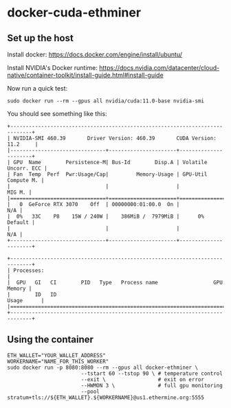 # docker-cuda-ethminer

## Set up the host

Install docker: https://docs.docker.com/engine/install/ubuntu/

Install NVIDIA's Docker runtime: https://docs.nvidia.com/datacenter/cloud-native/container-toolkit/install-guide.html#install-guide

Now run a quick test:
```shell
sudo docker run --rm --gpus all nvidia/cuda:11.0-base nvidia-smi
```
You should see something like this:
```shell
+-----------------------------------------------------------------------------+
| NVIDIA-SMI 460.39       Driver Version: 460.39       CUDA Version: 11.2     |
|-------------------------------+----------------------+----------------------+
| GPU  Name        Persistence-M| Bus-Id        Disp.A | Volatile Uncorr. ECC |
| Fan  Temp  Perf  Pwr:Usage/Cap|         Memory-Usage | GPU-Util  Compute M. |
|                               |                      |               MIG M. |
|===============================+======================+======================|
|   0  GeForce RTX 3070    Off  | 00000000:01:00.0  On |                  N/A |
|  0%   33C    P8    15W / 240W |    386MiB /  7979MiB |      0%      Default |
|                               |                      |                  N/A |
+-------------------------------+----------------------+----------------------+
                                                                               
+-----------------------------------------------------------------------------+
| Processes:                                                                  |
|  GPU   GI   CI        PID   Type   Process name                  GPU Memory |
|        ID   ID                                                   Usage      |
|=============================================================================|
+-----------------------------------------------------------------------------+

```

## Using the container

```shell
ETH_WALLET="YOUR_WALLET_ADDRESS"
WORKERNAME="NAME_FOR_THIS_WORKER"
sudo docker run -p 8080:8080 --rm --gpus all docker-ethminer \
                        --tstart 60 --tstop 90 \ # temperature control
                        --exit \                 # exit on error
                        --HWMON 3 \              # full gpu monitoring
                        --pool stratum+tls://${ETH_WALLET}.${WORKERNAME}@us1.ethermine.org:5555
```

